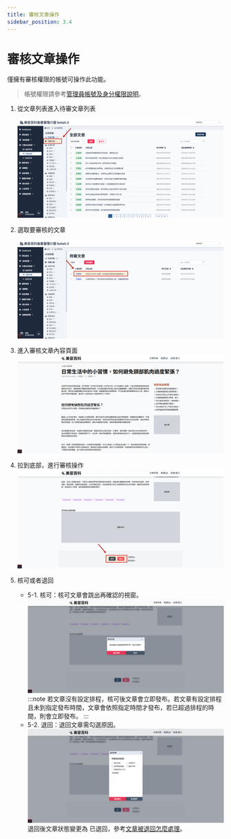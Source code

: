 ```yaml
---
title: 審核文章操作
sidebar_position: 3.4
---
```


# 審核文章操作

僅擁有審核權限的帳號可操作此功能。

> 帳號權限請參考[管理員帳號及身分權限說明](../../center/admin/administer-rules.md)。

1. 從文章列表進入待審文章列表

    ![進入待審文章列表](img/go-to-verify-article-list.png)

2. 選取要審核的文章

    ![待審文章列表](img/verify-article-list.png)

3. 進入審核文章內容頁面
   ![文章內容頁面](img/verify-article-01.png)

4. 拉到底部，進行審核操作
   ![文章內容頁面](img/verify-article-02.png)

5. 核可或者退回

    - 5-1. 核可：核可文章會跳出再確認的視窗。
      ![核可文章](img/comfrim-verify-article.png)
      :::note
      若文章沒有設定排程，核可後文章會立即發布。若文章有設定排程且未到指定發布時間，文章會依照指定時間才發布，若已超過排程的時間，則會立即發布。
      :::
      <br/>
    - 5-2. 退回：退回文章需勾選原因。
      ![退回文章](img/reject-article-01.png)
      退回後文章狀態變更為 已退回，參考[文章被退回怎麼處理](./deal-with-reject-article.md)。
